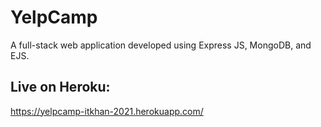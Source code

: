 # YelpCamp
A full-stack web application developed using Express JS, MongoDB, and EJS. 

## Live on Heroku:
https://yelpcamp-itkhan-2021.herokuapp.com/
